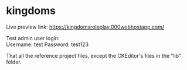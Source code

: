 # kingdoms
Live preview link:
https://kingdomsroleplay.000webhostapp.com/

Test admin user login:<br>
Username: test
Password: test123

That all the reference project files, except the CKEditor's files in the "lib" folder.
